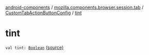 [android-components](../../index.md) / [mozilla.components.browser.session.tab](../index.md) / [CustomTabActionButtonConfig](index.md) / [tint](./tint.md)

# tint

`val tint: `[`Boolean`](https://kotlinlang.org/api/latest/jvm/stdlib/kotlin/-boolean/index.html) [(source)](https://github.com/mozilla-mobile/android-components/blob/master/components/browser/session/src/main/java/mozilla/components/browser/session/tab/CustomTabConfig.kt#L53)
